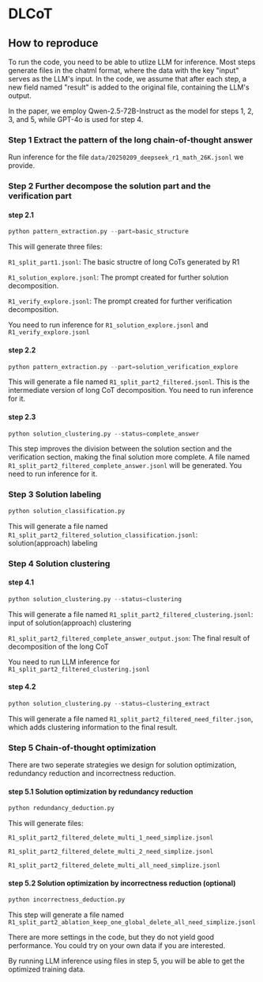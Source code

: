 # DLCoT


## How to reproduce
To run the code, you need to be able to utlize LLM for inference. Most steps generate files in the chatml format, where the data with the key "input" serves as the LLM's input. In the code, we assume that after each step, a new field named "result" is added to the original file, containing the LLM's output.

In the paper, we employ Qwen-2.5-72B-Instruct as the model for steps 1, 2, 3, and 5, while GPT-4o is used for step 4.

### Step 1 Extract the pattern of the long chain-of-thought answer

Run inference for the file `data/20250209_deepseek_r1_math_26K.jsonl` we provide. 

### Step 2 Further decompose the solution part and the verification part

#### step 2.1

```python
python pattern_extraction.py --part=basic_structure
```
This will generate three files:

`R1_split_part1.jsonl`: The basic structre of long CoTs generated by R1

`R1_solution_explore.jsonl`: The prompt created for further solution decomposition.

`R1_verify_explore.jsonl`: The prompt created for further verification decomposition.

You need to run inference for `R1_solution_explore.jsonl` and `R1_verify_explore.jsonl`

#### step 2.2
```python
python pattern_extraction.py --part=solution_verification_explore
```
This will generate a file named 
`R1_split_part2_filtered.jsonl`. This is the intermediate version of long CoT decomposition. You need to run inference for it.


#### step 2.3
```python
python solution_clustering.py --status=complete_answer
```
This step improves the division between the solution section and the verification section, making the final solution more complete. A file named `R1_split_part2_filtered_complete_answer.jsonl` will be generated. You need to run inference for it.

### Step 3 Solution labeling
```python
python solution_classification.py
```
This will generate a file named `R1_split_part2_filtered_solution_classification.jsonl`: solution(approach) labeling

### Step 4 Solution clustering
#### step 4.1
```python
python solution_clustering.py --status=clustering
```
This will generate a file named `R1_split_part2_filtered_clustering.jsonl`: input of solution(approach) clustering 

`R1_split_part2_filtered_complete_answer_output.json`: The final result of decomposition of the long CoT

You need to run LLM inference for `R1_split_part2_filtered_clustering.jsonl`


#### step 4.2
```python
python solution_clustering.py --status=clustering_extract
```
This will generate a file named `R1_split_part2_filtered_need_filter.json`, which adds clustering information to the final result.

### Step 5 Chain-of-thought optimization

There are two seperate strategies we design for solution optimization, redundancy reduction and incorrectness reduction.

#### step 5.1 Solution optimization by redundancy reduction
```python
python redundancy_deduction.py
```
This will generate files:

`R1_split_part2_filtered_delete_multi_1_need_simplize.jsonl`

`R1_split_part2_filtered_delete_multi_2_need_simplize.jsonl`

`R1_split_part2_filtered_delete_multi_all_need_simplize.jsonl`

#### step 5.2 Solution optimization by incorrectness reduction (optional)
```python
python incorrectness_deduction.py
```
This step will generate a file named `R1_split_part2_ablation_keep_one_global_delete_all_need_simplize.jsonl`

There are more settings in the code, but they do not yield good performance. You could try on your own data if you are interested.



By running LLM inference using files in step 5, you will be able to get the optimized training data.
